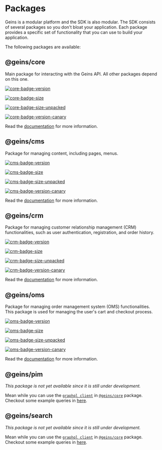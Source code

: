 # Packages

Geins is a modular platform and the SDK is also modular. The SDK consists of several packages so you don't bloat your application. Each package provides a specific set of functionality that you can use to build your application.

The following packages are available:

## @geins/core <Badge type="info" text="0.4.3" />

Main package for interacting with the Geins API. All other packages depend on this one.

[![core-badge-version]][core-npm-url]

[![core-badge-size]][core-npm-url]

[![core-badge-size-unpacked]][core-npm-url]

[![core-badge-version-canary]][core-npm-url-canary]

Read the [documentation](./core/) for more information.

## @geins/cms <Badge type="info" text="0.4.3" />

Package for managing content, including pages, menus.

[![cms-badge-version]][cms-npm-url]

[![cms-badge-size]][cms-npm-url]

[![cms-badge-size-unpacked]][cms-npm-url]

[![cms-badge-version-canary]][cms-npm-url-canary]

Read the [documentation](./cms/) for more information.

## @geins/crm <Badge type="info" text="0.4.3" />

Package for managing customer relationship management (CRM) functionalities, such as user authentication, registration, and order history.

[![crm-badge-version]][crm-npm-url]

[![crm-badge-size]][crm-npm-url]

[![crm-badge-size-unpacked]][crm-npm-url]

[![crm-badge-version-canary]][crm-npm-url-canary]

Read the [documentation](./crm/) for more information.

## @geins/oms <Badge type="info" text="0.4.3" />

Package for managing order management system (OMS) functionalities. This package is used for managing the user's cart and checkout process.

[![oms-badge-version]][oms-npm-url]

[![oms-badge-size]][oms-npm-url]

[![oms-badge-size-unpacked]][oms-npm-url]

[![oms-badge-version-canary]][oms-npm-url-canary]

Read the [documentation](./oms/) for more information.

## @geins/pim <Badge type="warning" text="TBA" />

_This package is not yet available since it is still under development._

Mean while you can use the [`graphql client`](./core/graphql-client) in [`@geins/core`](./core/) package. Checkout some example queries in [here](./../guide/examples/gql/).

## @geins/search <Badge type="warning" text="TBA" />

_This package is not yet available since it is still under development._

Mean while you can use the [`graphql client`](./core/graphql-client) in [`@geins/core`](./core/) package. Checkout some example queries in [here](./../guide/examples/gql/).

[core-npm-url]: https://www.npmjs.com/package/@geins/core
[core-npm-url-canary]: https://www.npmjs.com/package/@geins/core/v/canary
[core-badge-version]: https://img.shields.io/npm/v/%40geins%2Fcore?style=for-the-badge&label=latest%20version
[core-badge-version-canary]: https://img.shields.io/npm/v/%40geins%2Fcore/canary?style=for-the-badge&label=Latest%20canary
[core-badge-size]: https://img.shields.io/bundlejs/size/%40geins%2Fcore?style=for-the-badge
[core-badge-size-unpacked]: https://img.shields.io/npm/unpacked-size/%40geins%2Fcore?style=for-the-badge
[cms-npm-url]: https://www.npmjs.com/package/@geins/cms
[cms-npm-url-canary]: https://www.npmjs.com/package/@geins/cms/v/canary
[cms-badge-version]: https://img.shields.io/npm/v/%40geins%2Fcms?style=for-the-badge&label=latest%20version
[cms-badge-version-canary]: https://img.shields.io/npm/v/%40geins%2Fcms/canary?style=for-the-badge&label=Latest%20canary
[cms-badge-size]: https://img.shields.io/bundlejs/size/%40geins%2Fcms?style=for-the-badge
[cms-badge-size-unpacked]: https://img.shields.io/npm/unpacked-size/%40geins%2Fcms?style=for-the-badge
[crm-npm-url]: https://www.npmjs.com/package/@geins/crm
[crm-npm-url-canary]: https://www.npmjs.com/package/@geins/crm/v/canary
[crm-badge-version]: https://img.shields.io/npm/v/%40geins%2Fcrm?style=for-the-badge&label=latest%20version
[crm-badge-version-canary]: https://img.shields.io/npm/v/%40geins%2Fcrm/canary?style=for-the-badge&label=Latest%20canary
[crm-badge-size]: https://img.shields.io/bundlejs/size/%40geins%2Fcrm?style=for-the-badge
[crm-badge-size-unpacked]: https://img.shields.io/npm/unpacked-size/%40geins%2Fcrm?style=for-the-badge
[oms-npm-url]: https://www.npmjs.com/package/@geins/oms
[oms-npm-url-canary]: https://www.npmjs.com/package/@geins/oms/v/canary
[oms-badge-version]: https://img.shields.io/npm/v/%40geins%2Foms?style=for-the-badge&label=latest%20version
[oms-badge-version-canary]: https://img.shields.io/npm/v/%40geins%2Foms/canary?style=for-the-badge&label=Latest%20canary
[oms-badge-size]: https://img.shields.io/bundlejs/size/%40geins%2Foms?style=for-the-badge
[oms-badge-size-unpacked]: https://img.shields.io/npm/unpacked-size/%40geins%2Foms?style=for-the-badge

